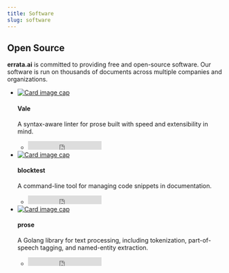 ```yaml
---
title: Software
slug: software
---
```


<section class="space-lg bg-white">
<div class="container">
   <div class="row justify-content-center text-center section-intro">
      <div class="col-12 col-md-9 col-lg-8">
         <h2 class="display-4">Open Source</h2>
         <span class="lead">
         <b>errata.ai</b> is committed to providing free and open-source software. Our software
         is run on thousands of documents across multiple companies and organizations.
         </span>
      </div>
   </div>
   <!--end of row-->
   <ul class="row feature-list feature-list-sm">
      <li class="col-12 col-md-6 col-lg-4">
         <div class="card">
            <a href="/vale/getting-started">
            <img class="card-img-top" src="/img/software/vale.jpg" alt="Card image cap">
            </a>
            <div class="card-body">
               <h4 class="card-title">Vale</h4>
               <p class="card-text text-body">A syntax-aware linter for prose built with speed and extensibility in mind.</p>
            </div>
            <div class="card-footer card-footer-borderless d-flex justify-content-between">
               <div class="text-small">
                  <ul class="list-inline">
                     <li class="list-inline-item">
                        <iframe src="https://ghbtns.com/github-btn.html?user=errata-ai&repo=vale&type=star&count=true" frameborder="0" scrolling="0"
                           width="170px" height="20px"></iframe>
                     </li>
                  </ul>
               </div>
            </div>
         </div>
      </li>
      <!--end of col-->
      <li class="col-12 col-md-6 col-lg-4">
         <div class="card">
            <a href="https://github.com/errata-ai/blocktest">
            <img class="card-img-top" src="/img/software/blocktest.jpg" alt="Card image cap">
            </a>
            <div class="card-body">
               <h4 class="card-title">blocktest</h4>
               <p class="card-text text-body">A command-line tool for managing code snippets in documentation.</p>
            </div>
            <div class="card-footer card-footer-borderless d-flex justify-content-between">
               <div class="text-small">
                  <ul class="list-inline">
                     <li class="list-inline-item">
                        <iframe src="https://ghbtns.com/github-btn.html?user=errata-ai&repo=blocktest&type=star&count=true" frameborder="0" scrolling="0"
                           width="170px" height="20px"></iframe>
                     </li>
                  </ul>
               </div>
            </div>
         </div>
      </li>
      <!--end of col-->
      <li class="col-12 col-md-6 col-lg-4">
         <div class="card">
            <a href="https://github.com/jdkato/prose">
            <img class="card-img-top" src="/img/software/prose.jpg" alt="Card image cap">
            </a>
            <div class="card-body">
               <h4 class="card-title">prose</h4>
               <p class="card-text text-body">A Golang library for text processing, including tokenization, part-of-speech tagging, and named-entity extraction.</p>
            </div>
            <div class="card-footer card-footer-borderless d-flex justify-content-between">
               <div class="text-small">
                  <ul class="list-inline">
                     <li class="list-inline-item">
                        <iframe src="https://ghbtns.com/github-btn.html?user=jdkato&repo=prose&type=star&count=true" frameborder="0" scrolling="0"
                           width="170px" height="20px"></iframe>
                     </li>
                  </ul>
               </div>
            </div>
         </div>
      </li>
   </ul>
   </div>
</section>
